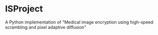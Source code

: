# ISProject
A Python implementation of "Medical image encryption using high-speed scrambling and pixel adaptive diffusion"
